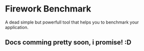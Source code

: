 # Firework Benchmark

A dead simple but powerfull tool that helps you to benchmark your application.

## Docs comming pretty soon, i promise! :D